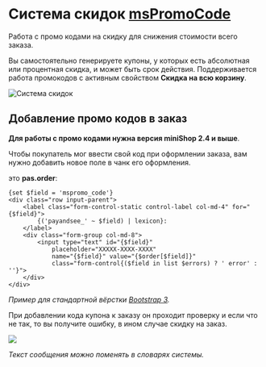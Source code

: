 # Система скидок [msPromoCode][2]

Работа с промо кодами на скидку для снижения стоимости всего заказа.

Вы самостоятельно генерируете купоны, у которых есть абсолютная или процентная скидка, и может быть срок действия. Поддерживается работа промокодов с активным свойством **Скидка на всю корзину**.

![Система скидок](https://file.modx.pro/files/5/8/7/587728d83cd16b59a43a1b3822dcc6c8.png)

## Добавление промо кодов в заказ

**Для работы c промо кодами нужна версия miniShop 2.4 и выше**.

Чтобы покупатель мог ввести свой код при оформлении заказа, вам нужно добавить новое поле в чанк его оформления.

это **pas.order**:

```fenom
{set $field = 'mspromo_code'}
<div class="row input-parent">
    <label class="form-control-static control-label col-md-4" for="{$field}">
        {('payandsee_' ~ $field) | lexicon}:
    </label>
    <div class="form-group col-md-8">
        <input type="text" id="{$field}"
            placeholder="XXXXX-XXXX-XXXX"
            name="{$field}" value="{$order[$field]}"
            class="form-control{($field in list $errors) ? ' error' : ''}">
    </div>
</div>
```

*Пример для стандартной вёрстки [Bootstrap 3][1].*

При добавлении кода купона к заказу он проходит проверку и если что не так, то вы получите ошибку, в ином случае скидку на заказ.

[![](https://file.modx.pro/files/1/1/2/11265e14bd7c365db06f8b2b40d43b96s.jpg)](https://file.modx.pro/files/1/1/2/11265e14bd7c365db06f8b2b40d43b96.png)

*Текст сообщения можно поменять в словарях системы.*

[1]: http://getbootstrap.com
[2]: https://modstore.pro/packages/discounts/mspromocode
